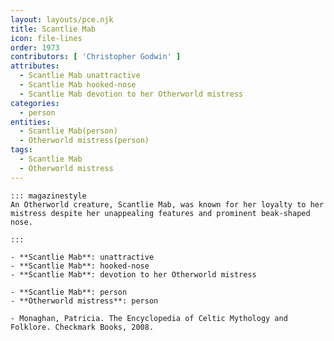 ```yaml
---
layout: layouts/pce.njk
title: Scantlie Mab
icon: file-lines
order: 1973
contributors: [ 'Christopher Godwin' ]
attributes:
  - Scantlie Mab unattractive
  - Scantlie Mab hooked-nose
  - Scantlie Mab devotion to her Otherworld mistress
categories:
  - person
entities:
  - Scantlie Mab(person)
  - Otherworld mistress(person)
tags:
  - Scantlie Mab
  - Otherworld mistress
---
```

``` tab [group1:Info]
::: magazinestyle
An Otherworld creature, Scantlie Mab, was known for her loyalty to her mistress despite her unappealing features and prominent beak-shaped nose.

:::
```
``` tab [group1:Attributes]
- **Scantlie Mab**: unattractive
- **Scantlie Mab**: hooked-nose
- **Scantlie Mab**: devotion to her Otherworld mistress
```
``` tab [group1:Entities]
- **Scantlie Mab**: person
- **Otherworld mistress**: person
```
``` tab [group1:Sources]
- Monaghan, Patricia. The Encyclopedia of Celtic Mythology and Folklore. Checkmark Books, 2008.
```
